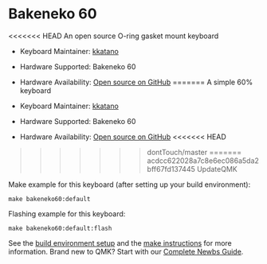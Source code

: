 # Bakeneko 60

<<<<<<< HEAD
An open source O-ring gasket mount keyboard

* Keyboard Maintainer: [kkatano](https://github.com/kkatano)
* Hardware Supported: Bakeneko 60
* Hardware Availability: [Open source on GitHub](https://github.com/kkatano/bakeneko-60-pcb)
=======
A simple 60% keyboard

* Keyboard Maintainer: [kkatano](https://github.com/kkatano)
* Hardware Supported: Bakeneko 60
* Hardware Availability: [Open source on GitHub](https://github.com/kkatano/bakeneko-60)
<<<<<<< HEAD
>>>>>>> dontTouch/master
=======
>>>>>>> acdcc622028a7c8e6ec086a5da2bff67fd137445
>>>>>>> UpdateQMK

Make example for this keyboard (after setting up your build environment):

    make bakeneko60:default

Flashing example for this keyboard:

    make bakeneko60:default:flash

See the [build environment setup](https://docs.qmk.fm/#/getting_started_build_tools) and the [make instructions](https://docs.qmk.fm/#/getting_started_make_guide) for more information. Brand new to QMK? Start with our [Complete Newbs Guide](https://docs.qmk.fm/#/newbs).
